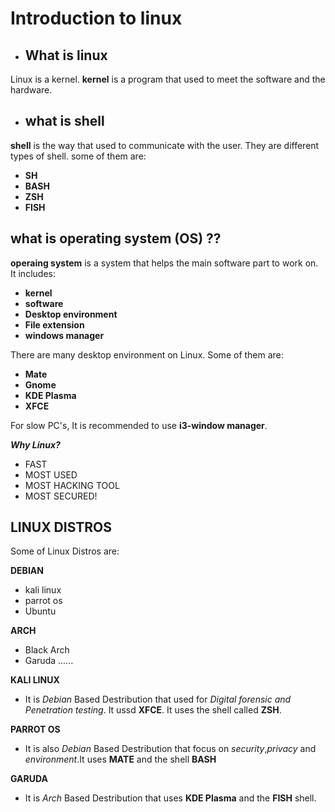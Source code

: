 # Introduction to linux

- ## What is linux

Linux is a kernel. **kernel** is a program that used to meet the software and the hardware.
- ## what is shell
**shell** is the way that used to communicate with the user. They are different types of shell. some of them are:
 - **SH**
 - **BASH**
 - **ZSH**
 - **FISH**

## what is operating system (OS) ??

 **operaing system** is a system that helps the main software part to work on. 
 It includes:
   - **kernel**
   - **software**
   - **Desktop environment**
   - **File extension**
   - **windows manager**

There are many desktop environment on Linux. 
Some of them are: 
 - **Mate** 
 - **Gnome**
 - **KDE Plasma**
 - **XFCE**

For slow PC's, It is recommended to use **i3-window manager**.

   ***Why Linux?***
 - FAST
 - MOST USED
 - MOST HACKING TOOL
 - MOST SECURED!

  ## LINUX DISTROS

 Some of Linux Distros are:
  
**DEBIAN**       
   - kali linux
   - parrot os
   - Ubuntu

**ARCH**
  - Black Arch
  - Garuda ......

**KALI LINUX**
- It is *Debian* Based Destribution that used for *Digital forensic and Penetration testing*. It ussd **XFCE**. It uses the shell called **ZSH**.

**PARROT OS**
- It is also *Debian* Based Destribution that focus on *security*,*privacy* and *environment*.It uses **MATE** and the shell **BASH**

**GARUDA**
- It is *Arch* Based Destribution that uses **KDE Plasma** and the **FISH** shell.